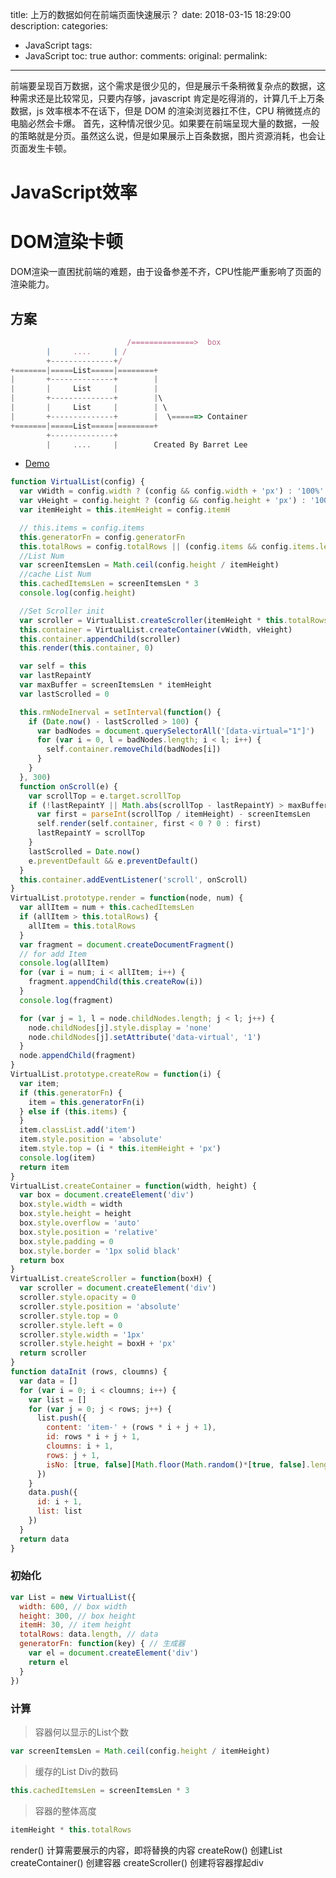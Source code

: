 title: 上万的数据如何在前端页面快速展示？
date: 2018-03-15 18:29:00
description: 
categories:
- JavaScript
tags:
- JavaScript
toc: true
author:
comments:
original:
permalink: 
---
前端要呈现百万数据，这个需求是很少见的，但是展示千条稍微复杂点的数据，这种需求还是比较常见，只要内存够，javascript 肯定是吃得消的，计算几千上万条数据，js 效率根本不在话下，但是 DOM 的渲染浏览器扛不住，CPU 稍微搓点的电脑必然会卡爆。
首先，这种情况很少见。如果要在前端呈现大量的数据，一般的策略就是分页。虽然这么说，但是如果展示上百条数据，图片资源消耗，也会让页面发生卡顿。
<!-- more -->

# JavaScript效率

# DOM渲染卡顿
DOM渲染一直困扰前端的难题，由于设备参差不齐，CPU性能严重影响了页面的渲染能力。

## 方案

``` javascript
                          /==============>  box
        |     ....     | /
        +--------------+/
+=======|=====List=====|========+
|       +--------------+        |
|       |     List     |        |
|       +--------------+        |\
|       |     List     |        | \
|       +--------------+        |  \======> Container
+=======|=====List=====|========+    
        +--------------+
        |     ....     |        Created By Barret Lee
```

- [Demo](https://luuman.github.io/Works/Seat/SeatAll.html "")

<!-- - [virtual-list](https://github.com/sergi/virtual-list "") -->

``` javascript
function VirtualList(config) {
  var vWidth = config.width ? (config && config.width + 'px') : '100%'
  var vHeight = config.height ? (config && config.height + 'px') : '100%'
  var itemHeight = this.itemHeight = config.itemH

  // this.items = config.items
  this.generatorFn = config.generatorFn
  this.totalRows = config.totalRows || (config.items && config.items.length)
  //List Num
  var screenItemsLen = Math.ceil(config.height / itemHeight)
  //cache List Num
  this.cachedItemsLen = screenItemsLen * 3
  console.log(config.height)

  //Set Scroller init
  var scroller = VirtualList.createScroller(itemHeight * this.totalRows)
  this.container = VirtualList.createContainer(vWidth, vHeight)
  this.container.appendChild(scroller)
  this.render(this.container, 0)

  var self = this
  var lastRepaintY
  var maxBuffer = screenItemsLen * itemHeight
  var lastScrolled = 0

  this.rmNodeInerval = setInterval(function() {
    if (Date.now() - lastScrolled > 100) {
      var badNodes = document.querySelectorAll('[data-virtual="1"]')
      for (var i = 0, l = badNodes.length; i < l; i++) {
        self.container.removeChild(badNodes[i])
      }
    }
  }, 300)
  function onScroll(e) {
    var scrollTop = e.target.scrollTop
    if (!lastRepaintY || Math.abs(scrollTop - lastRepaintY) > maxBuffer) {
      var first = parseInt(scrollTop / itemHeight) - screenItemsLen
      self.render(self.container, first < 0 ? 0 : first)
      lastRepaintY = scrollTop
    }
    lastScrolled = Date.now()
    e.preventDefault && e.preventDefault()
  }
  this.container.addEventListener('scroll', onScroll)
}
VirtualList.prototype.render = function(node, num) {
  var allItem = num + this.cachedItemsLen
  if (allItem > this.totalRows) {
    allItem = this.totalRows
  }
  var fragment = document.createDocumentFragment()
  // for add Item
  console.log(allItem)
  for (var i = num; i < allItem; i++) {
    fragment.appendChild(this.createRow(i))
  }
  console.log(fragment)

  for (var j = 1, l = node.childNodes.length; j < l; j++) {
    node.childNodes[j].style.display = 'none'
    node.childNodes[j].setAttribute('data-virtual', '1')
  }
  node.appendChild(fragment)
}
VirtualList.prototype.createRow = function(i) {
  var item;
  if (this.generatorFn) {
    item = this.generatorFn(i)
  } else if (this.items) {
  }
  item.classList.add('item')
  item.style.position = 'absolute'
  item.style.top = (i * this.itemHeight + 'px')
  console.log(item)
  return item
}
VirtualList.createContainer = function(width, height) {
  var box = document.createElement('div')
  box.style.width = width
  box.style.height = height
  box.style.overflow = 'auto'
  box.style.position = 'relative'
  box.style.padding = 0
  box.style.border = '1px solid black'
  return box
}
VirtualList.createScroller = function(boxH) {
  var scroller = document.createElement('div')
  scroller.style.opacity = 0
  scroller.style.position = 'absolute'
  scroller.style.top = 0
  scroller.style.left = 0
  scroller.style.width = '1px'
  scroller.style.height = boxH + 'px'
  return scroller
}
function dataInit (rows, cloumns) {
  var data = []
  for (var i = 0; i < cloumns; i++) {
    var list = []
    for (var j = 0; j < rows; j++) {
      list.push({
        content: 'item-' + (rows * i + j + 1),
        id: rows * i + j + 1,
        cloumns: i + 1,
        rows: j + 1,
        isNo: [true, false][Math.floor(Math.random()*[true, false].length)]
      })
    }
    data.push({
      id: i + 1,
      list: list
    })
  }
  return data
}
```

### 初始化

``` javascript
var List = new VirtualList({
  width: 600, // box width
  height: 300, // box height
  itemH: 30, // item height
  totalRows: data.length, // data
  generatorFn: function(key) { // 生成器
    var el = document.createElement('div')
    return el
  }
})
```

### 计算

> 容器何以显示的List个数

``` javascript
var screenItemsLen = Math.ceil(config.height / itemHeight)
```
> 缓存的List Div的数码

``` javascript
this.cachedItemsLen = screenItemsLen * 3
```
> 容器的整体高度

``` javascript
itemHeight * this.totalRows
```

render() 计算需要展示的内容，即将替换的内容
createRow() 创建List
createContainer() 创建容器
createScroller() 创建将容器撑起div



